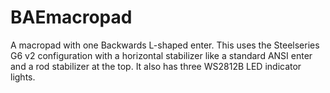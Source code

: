 # BAEmacropad
A macropad with one Backwards L-shaped enter. This uses the Steelseries G6 v2 configuration with a horizontal stabilizer like a standard ANSI enter and a rod stabilizer at the top. It also has three WS2812B LED indicator lights.
